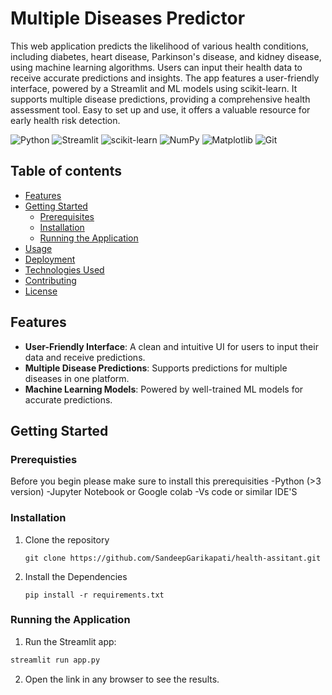 # Multiple Diseases Predictor
This web application predicts the likelihood of various health conditions, including diabetes, heart disease, Parkinson's disease, and kidney disease, using machine learning algorithms. Users can input their health data to receive accurate predictions and insights. The app features a user-friendly interface, powered by a Streamlit and ML models using scikit-learn. It supports multiple disease predictions, providing a comprehensive health assessment tool. Easy to set up and use, it offers a valuable resource for early health risk detection.

![Python](https://img.shields.io/badge/python-3670A0?style=for-the-badge&logo=python&logoColor=ffdd54) ![Streamlit](https://img.shields.io/badge/Streamlit-%23FE4B4B.svg?style=for-the-badge&logo=streamlit&logoColor=white) ![scikit-learn](https://img.shields.io/badge/scikit--learn-%23F7931E.svg?style=for-the-badge&logo=scikit-learn&logoColor=white) ![NumPy](https://img.shields.io/badge/numpy-%23013243.svg?style=for-the-badge&logo=numpy&logoColor=white) ![Matplotlib](https://img.shields.io/badge/Matplotlib-%23ffffff.svg?style=for-the-badge&logo=Matplotlib&logoColor=black) ![Git](https://img.shields.io/badge/git-%23F05033.svg?style=for-the-badge&logo=git&logoColor=white)

## Table of contents
- [Features](#features)
- [Getting Started](#getting-started)
  - [Prerequisites](#prerequisites)
  - [Installation](#installation)
  - [Running the Application](#running-the-application)
- [Usage](#usage)
- [Deployment](#deployment)
- [Technologies Used](#technologies-used)
- [Contributing](#contributing)
- [License](#license)

## Features
- **User-Friendly Interface**: A clean and intuitive UI for users to input their data and receive predictions.
- **Multiple Disease Predictions**: Supports predictions for multiple diseases in one platform.
- **Machine Learning Models**: Powered by well-trained ML models for accurate predictions.

## Getting Started

### Prerequisties
Before you begin please make sure to install this prerequisities
-Python (>3 version)
-Jupyter Notebook or Google colab
-Vs code or similar IDE'S

### Installation
1. Clone the repository
   ```
   git clone https://github.com/SandeepGarikapati/health-assitant.git

   ```
2. Install the Dependencies
   ```
   pip install -r requirements.txt
   
   ```

### Running the Application
1. Run the Streamlit app:
```bash
streamlit run app.py
```
2. Open the link in any browser to see the results.
